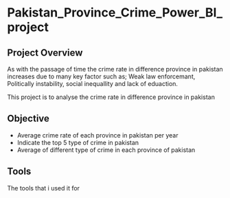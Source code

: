 # Pakistan_Province_Crime_Power_BI_project

## Project Overview
As with the passage of time the crime rate in difference province in pakistan increases due to many key factor such as; Weak law enforcemant, Politically instability, social inequallity and lack of eduaction.

This project is to analyse the crime rate in difference province in pakistan

## Objective
 * Average crime rate of each province in pakistan per year
 * Indicate the top 5 type of crime in pakistan
 * Average of different type of crime  in each province of pakistan

## Tools 
 The tools that i used it for 
